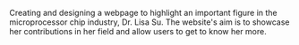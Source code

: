 Creating and designing a webpage to highlight an important figure in the microprocessor chip industry, Dr. Lisa Su. The website's aim is to showcase her contributions in her field and allow users to get to know her more.
